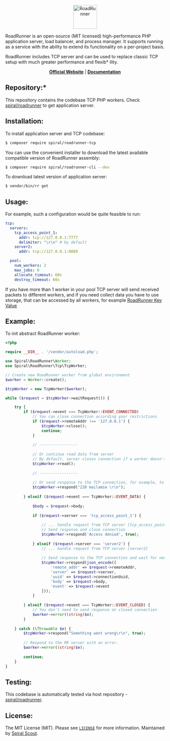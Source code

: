 <p align="center">
 <img src="https://user-images.githubusercontent.com/796136/50286124-6f7f3780-046f-11e9-9f45-e8fedd4f786d.png" height="75px" alt="RoadRunner">
</p>

RoadRunner is an open-source (MIT licensed) high-performance PHP application server, load balancer, and process manager.
It supports running as a service with the ability to extend its functionality on a per-project basis.

RoadRunner includes TCP server and can be used to replace classic TCP setup with much greater performance and flexib*
ility.

<p align="center">
	<a href="https://roadrunner.dev/"><b>Official Website</b></a> | 
	<a href="https://roadrunner.dev/docs"><b>Documentation</b></a>
</p>

Repository:*
--------

This repository contains the codebase TCP PHP workers. Check [spiral/roadrunner](https://github.com/spiral/roadrunner)
to get application server.

Installation:
--------

To install application server and TCP codebase:

```bash
$ composer require spiral/roadrunner-tcp
```

You can use the convenient installer to download the latest available compatible version of RoadRunner assembly:

```bash
$ composer require spiral/roadrunner-cli --dev
```

To download latest version of application server:

```bash
$ vendor/bin/rr get
```

Usage:
-------
For example, such a configuration would be quite feasible to run:

```yaml
tcp:
  servers:
    tcp_access_point_1:
      addr: tcp://127.0.0.1:7777
      delimiter: "\r\n" # by default
    server2:
      addr: tcp://127.0.0.1:8889

  pool:
    num_workers: 2
    max_jobs: 0
    allocate_timeout: 60s
    destroy_timeout: 60s
```

If you have more than 1 worker in your pool TCP server will send received packets to different workers,
and if you need collect data you have to use storage, that can be accessed by all workers, for example [RoadRunner Key Value](https://github.com/spiral/roadrunner-kv)

Example:
-------

To init abstract RoadRunner worker:

```php
<?php

require __DIR__ . '/vendor/autoload.php';

use Spiral\RoadRunner\Worker;
use Spiral\RoadRunner\Tcp\TcpWorker;

// Create new RoadRunner worker from global environment
$worker = Worker::create();

$tcpWorker = new TcpWorker($worker);

while ($request = $tcpWorker->waitRequest()) {

    try {
        if ($request->event === TcpWorker::EVENT_CONNECTED) 
            // You can close connection according your restrictions
            if ($request->remoteAddr !== '127.0.0.1') {
                $tcpWorker->close();
                continue;
            }
            
            // -----------------
            
            // Or continue read data from server
            // By default, server closes connection if a worker doesn't send CONTINUE response 
            $tcpWorker->read();
            
            // -----------------
            
            // Or send response to the TCP connection, for example, to the SMTP client
            $tcpWorker->respond("220 mailamie \r\n");
            
        } elseif ($request->event === TcpWorker::EVENT_DATA) {
                   
            $body = $request->body;
            
            if ($request->server === 'tcp_access_point_1') {
            
                // ... handle request from TCP server [tcp_access_point_1]
                // Send response and close connection
                $tcpWorker->respond('Access denied', true);
                
            } elseif ($request->server === 'server2') {
                // ... handle request from TCP server [server2]
                
                // Send response to the TCP connection and wait for next request
                $tcpWorker->respond(json_encode([
                    'remote_addr' => $request->remoteAddr,
                    'server' => $request->server,
                    'uuid' => $request->connectionUuid,
                    'body' => $request->body,
                    'event' => $request->event
                ]));
            }
            
        } elseif ($request->event === TcpWorker::EVENT_CLOSED) {
            // You don't need to send response on closed connection
            $worker->error((string)$e);
        }
        
    } catch (\Throwable $e) {
        $tcpWorker->respond("Something went wrong\r\n", true);
        
        // Respond to the RR server with an error.
        $worker->error((string)$e);
        
        continue;
    }
}
```

Testing:
--------

This codebase is automatically tested via host repository - [spiral/roadrunner](https://github.com/spiral/roadrunner).

License:
--------

The MIT License (MIT). Please see [`LICENSE`](./LICENSE) for more information. Maintained
by [Spiral Scout](https://spiralscout.com).
